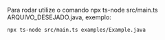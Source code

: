 Para rodar utilize o comando npx ts-node src/main.ts ARQUIVO_DESEJADO.java, exemplo:
```bash
npx ts-node src/main.ts examples/Example.java
```
